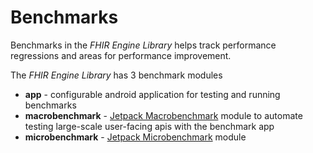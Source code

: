 # Benchmarks

Benchmarks in the _FHIR Engine Library_  helps track performance regressions and areas for
performance improvement.

The _FHIR Engine Library_ has 3 benchmark modules

* **app** - configurable android application for testing and running benchmarks
* **macrobenchmark** - [Jetpack Macrobenchmark](https://developer.android.com/topic/performance/benchmarking/macrobenchmark-overview) module
to automate testing large-scale user-facing apis with the benchmark app
* **microbenchmark** - [Jetpack Microbenchmark](https://developer.android.com/topic/performance/benchmarking/microbenchmark-overview) module
